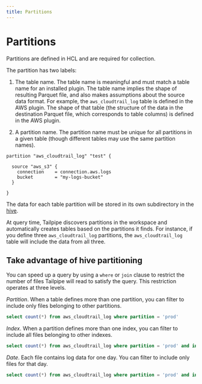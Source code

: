 ```yaml
---
title: Partitions
---
```


# Partitions

Partitions are defined in HCL and are required for collection.  

The partition has two labels:

1. The table name. The table name is meaningful and must match a table name for an installed plugin. The table name implies the shape of resulting Parquet file, and also makes assumptions about the source data format.  For example, the `aws_cloudtrail_log` table is defined in the AWS plugin.  The shape of that table (the structure of the data in the destination Parquet file, which corresponds to table columns) is defined in the AWS plugin.

2. A partition name.  The partition name must be unique for all partitions in a given table (though different tables may use the same partition names).  

```hcl
partition "aws_cloudtrail_log" "test" {

  source "aws_s3" {
    connection    = connection.aws.logs
    bucket        = "my-logs-bucket"
  }
  
}
``` 

The data for each table partition will be stored in its own subdirectory in the [hive](/docs/reference/glossary#hive).

At query time, Tailpipe discovers partitions in the workspace and automatically creates tables based on the partitions it finds.  For instance, if you define three `aws_cloudtrail_log` partitions, the `aws_cloudtrail_log` table will include the data from all three.

## Take advantage of hive partitioning

You can speed up a query by using a `where` or `join` clause to restrict the number of files Tailpipe will read to satisfy the query. This restriction operates at three levels.

*Partition*. When a table defines more than one partition, you can filter to include only files belonging to other partitions.

```sql
select count(*) from aws_cloudtrail_log where partition = 'prod'
```

*Index*. When a partition defines more than one index, you can filter to include  all files belonging to other indexes.

```sql
select count(*) from aws_cloudtrail_log where partition = 'prod' and index = 123456789
```

*Date*. Each file contains log data for one day. You can filter to include only files for that day.

```sql
select count(*) from aws_cloudtrail_log where partition = 'prod' and index = 123456789 and tp_date = '2024-12-01'
```


